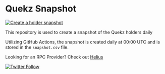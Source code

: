 # Quekz Snapshot

[![Create a holder snapshot](https://github.com/QuekzDev/snapshot/actions/workflows/create_snapshot.yaml/badge.svg)](https://github.com/QuekzDev/snapshot/actions/workflows/create_snapshot.yaml)

This repository is used to create a snapshot of the Quekz holders daily

Utilizing GitHub Actions, the snapshot is created daily at 00:00 UTC and is stored in the `snapshot.csv` file.

Looking for an RPC Provider? Check out [Helius](https://www.helius.dev/)

[![Twitter Follow](https://img.shields.io/twitter/follow/Quekz_?style=social)](https://twitter.com/Quekz_)
